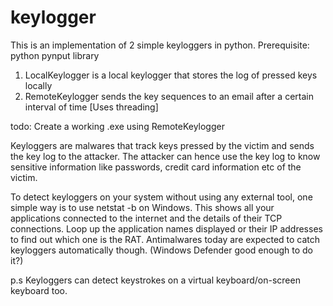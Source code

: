 # keylogger
This is an implementation of 2 simple keyloggers in python. Prerequisite: python pynput library
1. LocalKeylogger is a local keylogger that stores the log of pressed keys locally
2. RemoteKeylogger sends the key sequences to an email after a certain interval of time [Uses threading]

todo: Create a working .exe using RemoteKeylogger

Keyloggers are malwares that track keys pressed by the victim and sends the key log to the attacker. The attacker can hence use the key log to know sensitive information like passwords, credit card information etc of the victim.

To detect keyloggers on your system without using any external tool, one simple way is to use netstat -b on Windows.  This shows all your applications connected to the internet and the details of their TCP connections. Loop up the application names displayed or their IP addresses to find out which one is the RAT.
Antimalwares today are expected to catch keyloggers automatically though. (Windows Defender good enough to do it?)

p.s Keyloggers can detect keystrokes on a virtual keyboard/on-screen keyboard too.
